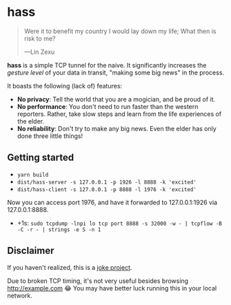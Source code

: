 # hass

> Were it to benefit my country I would lay down my life; What then is risk to
> me?
>
> —Lin Zexu

**hass** is a simple TCP tunnel for the naive. It significantly increases the
*gesture level* of your data in transit, "making some big news" in the process.

It boasts the following (lack of) features:

- **No privacy**: Tell the world that you are a mogician, and be proud of it.
- **No performance**: You don't need to run faster than the western reporters.
Rather, take slow steps and learn from the life experiences of the elder.
- **No reliability**: Don't try to make any big news. Even the elder has only
done three little things!

## Getting started

- `yarn build`
- `dist/hass-server -s 127.0.0.1 -p 1926 -l 8888 -k 'excited'`
- `dist/hass-client -s 127.0.0.1 -p 8888 -l 1976 -k 'excited'`

Now you can access port 1976, and have it forwarded to 127.0.0.1:1926 via
127.0.0.1:8888.

- +1s: `sudo tcpdump -lnpi lo tcp port 8888 -s 32000 -w - | tcpflow -B -C -r - | strings -e S -n 1`

## Disclaimer

If you haven't realized, this is a [joke project](https://en.wikipedia.org/wiki/Moha_culture).

Due to broken TCP timing, it's not very useful besides browsing
http://example.com :joy: You may have better luck running this in your local
network.

